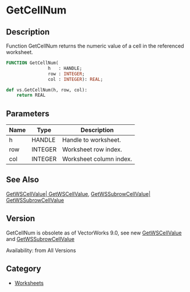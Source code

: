 # GetCellNum

## Description
Function GetCellNum returns the numeric value of a cell in the referenced worksheet.

```pascal
FUNCTION GetCellNum(
				h   : HANDLE;
				row : INTEGER;
				col : INTEGER): REAL;
```

```python
def vs.GetCellNum(h, row, col):
    return REAL
```

## Parameters
|Name|Type|Description|
|---|---|---|
|h|HANDLE|Handle to worksheet.|
|row|INTEGER|Worksheet row index.|
|col|INTEGER|Worksheet column index.|

## See Also
[GetWSCellValue| GetWSCellValue](GetWSCellValue|%20GetWSCellValue.md), [GetWSSubrowCellValue| GetWSSubrowCellValue](GetWSSubrowCellValue|%20GetWSSubrowCellValue.md)

## Version
GetCellNum is obsolete as of VectorWorks 9.0, see new [ GetWSCellValue](GetWSCellValue.md) and [ GetWSSubrowCellValue](GetWSSubrowCellValue.md)

Availability: from All Versions

## Category
* [Worksheets](../Categories/Worksheets.md)
